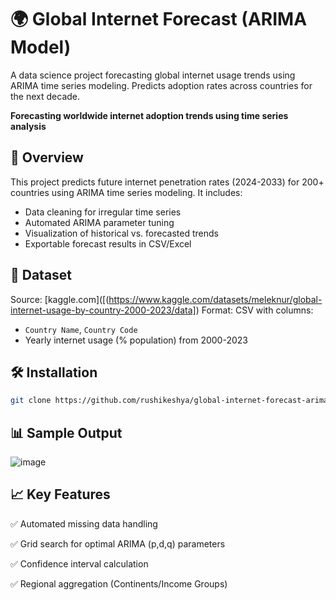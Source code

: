 # 🌍 Global Internet Forecast (ARIMA Model)
A data science project forecasting global internet usage trends using ARIMA time series modeling. Predicts adoption rates across countries for the next decade.

**Forecasting worldwide internet adoption trends using time series analysis**

## 📌 Overview
This project predicts future internet penetration rates (2024-2033) for 200+ countries using ARIMA time series modeling. It includes:
- Data cleaning for irregular time series
- Automated ARIMA parameter tuning
- Visualization of historical vs. forecasted trends
- Exportable forecast results in CSV/Excel

## 📂 Dataset
Source: [kaggle.com]([(https://www.kaggle.com/datasets/meleknur/global-internet-usage-by-country-2000-2023/data])
Format: CSV with columns:
- `Country Name`, `Country Code`
- Yearly internet usage (% population) from 2000-2023

## 🛠️ Installation
```bash
git clone https://github.com/rushikeshya/global-internet-forecast-arima.git
```
## 📊 Sample Output
![image](https://github.com/user-attachments/assets/ae7a8869-315e-431c-9386-bfc1b4adb794)


## 📈 Key Features
✅ Automated missing data handling

✅ Grid search for optimal ARIMA (p,d,q) parameters

✅ Confidence interval calculation

✅ Regional aggregation (Continents/Income Groups)
